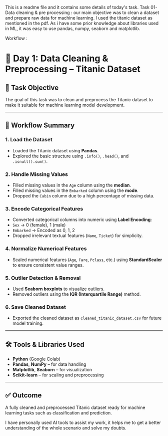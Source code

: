 This is a readme file and it contains some details of today's task.
Task 01- Data cleaning & pre processing : our main objective was to clean a dataset and prepare raw data for machine learning.
I used the titanic dataset as mentioned in the pdf.
As i have some prior knowledge about libraries used in ML, it was easy to use pandas, numpy, seaborn and matplotlib. 

Workflow : 
# 🧼 Day 1: Data Cleaning & Preprocessing – Titanic Dataset

## 📌 Task Objective
The goal of this task was to clean and preprocess the Titanic dataset to make it suitable for machine learning model development.

---

## 🔁 Workflow Summary

### 1. Load the Dataset
- Loaded the Titanic dataset using **Pandas**.
- Explored the basic structure using `.info()`, `.head()`, and `.isnull().sum()`.

### 2. Handle Missing Values
- Filled missing values in the `Age` column using the **median**.
- Filled missing values in the `Embarked` column using the **mode**.
- Dropped the `Cabin` column due to a high percentage of missing data.

### 3. Encode Categorical Features
- Converted categorical columns into numeric using **Label Encoding**:
- `Sex` → 0 (female), 1 (male)
- `Embarked` → Encoded as 0, 1, 2
- Dropped irrelevant textual features (`Name`, `Ticket`) for simplicity.

### 4. Normalize Numerical Features
- Scaled numerical features (`Age`, `Fare`, `Pclass`, etc.) using **StandardScaler** to ensure consistent value ranges.

### 5. Outlier Detection & Removal
- Used **Seaborn boxplots** to visualize outliers.
- Removed outliers using the **IQR (Interquartile Range)** method.

### 6. Save Cleaned Dataset
- Exported the cleaned dataset as `cleaned_titanic_dataset.csv` for future model training.

---

## 🛠️ Tools & Libraries Used
- **Python** (Google Colab)
- **Pandas**, **NumPy** – for data handling
- **Matplotlib**, **Seaborn** – for visualization
- **Scikit-learn** – for scaling and preprocessing

---

## ✅ Outcome
A fully cleaned and preprocessed Titanic dataset ready for machine learning tasks such as classification and prediction.

I have personally used AI tools to assist my work, it helps me to get a better understanding of the whole scenario and solve my doubts. 
